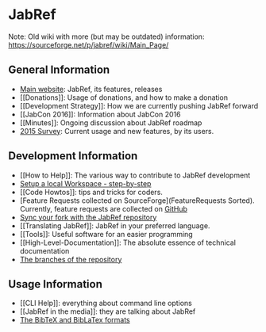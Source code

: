 # JabRef

Note: Old wiki with more (but may be outdated) information: https://sourceforge.net/p/jabref/wiki/Main_Page/


## General Information
* [Main website](http://www.jabref.org): JabRef, its features, releases
* [[Donations]]: Usage of donations, and how to make a donation
* [[Development Strategy]]: How we are currently pushing JabRef forward
* [[JabCon 2016]]: Information about JabCon 2016
* [[Minutes]]: Ongoing discussion about JabRef roadmap
* [2015 Survey](http://www.jabref.org/surveys/2015/): Current usage and new features, by its users.

## Development Information

* [[How to Help]]: The various way to contribute to JabRef development
* [Setup a local Workspace - step-by-step](Guidelines-for-setting-up-a-local-workspace)
* [[Code Howtos]]: tips and tricks for coders.
* [Feature Requests collected on SourceForge](FeatureRequests Sorted). Currently, feature requests are collected on [GitHub](https://github.com/JabRef/jabref/labels/feature)
* [Sync your fork with the JabRef repository](https://help.github.com/articles/syncing-a-fork/)
* [[Translating JabRef]]: JabRef in your preferred language.
* [[Tools]]: Useful software for an easier programming
* [[High-Level-Documentation]]: The absolute essence of technical documentation
* [The branches of the repository](Branches)

## Usage Information

* [[CLI Help]]: everything about command line options
* [[JabRef in the media]]: they are talking about JabRef
* [The BibTeX and BibLaTex formats](BibTeX)